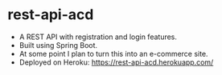 # rest-api-acd

* A REST API with registration and login features.
* Built using Spring Boot.
* At some point I plan to turn this into an e-commerce site.
* Deployed on Heroku: https://rest-api-acd.herokuapp.com/
